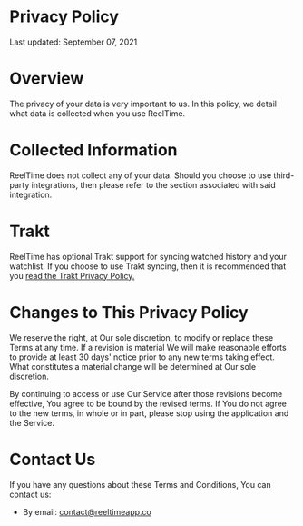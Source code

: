 # Privacy Policy
Last updated: September 07, 2021

# Overview
The privacy of your data is very important to us. In this policy, we detail what data is collected when you use ReelTime.

# Collected Information
ReelTime does not collect any of your data. Should you choose to use third-party integrations, then please refer to the section associated with said integration.

# Trakt
ReelTime has optional Trakt support for syncing watched history and your watchlist. If you choose to use Trakt syncing, then it is recommended that you [read the Trakt Privacy Policy.](https://trakt.tv/privacy)

# Changes to This Privacy Policy
We reserve the right, at Our sole discretion, to modify or replace these Terms at any time. If a revision is material We will make reasonable efforts to provide at least 30 days' notice prior to any new terms taking effect. What constitutes a material change will be determined at Our sole discretion.

By continuing to access or use Our Service after those revisions become effective, You agree to be bound by the revised terms. If You do not agree to the new terms, in whole or in part, please stop using the application and the Service.

# Contact Us
If you have any questions about these Terms and Conditions, You can contact us:
* By email: contact@reeltimeapp.co